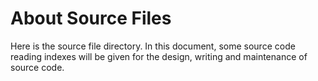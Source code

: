 # About Source Files

Here is the source file directory. In this document, some source code reading indexes will be given for the design, writing and maintenance of source code.